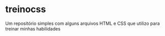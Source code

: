 # treinocss
Um repositório simples com alguns arquivos HTML e CSS que utilizo para treinar minhas habilidades
